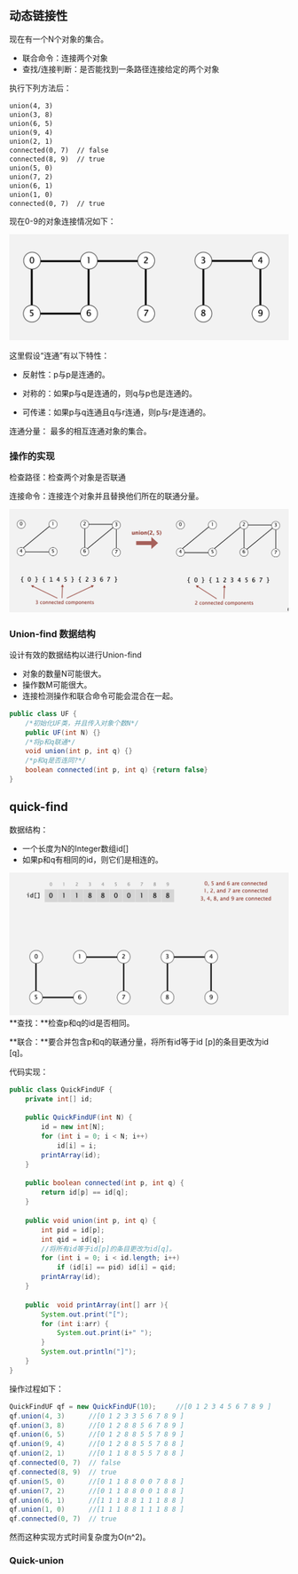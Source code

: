 ## 动态链接性
现在有一个N个对象的集合。

* 联合命令：连接两个对象
* 查找/连接判断：是否能找到一条路径连接给定的两个对象

执行下列方法后：

```
union(4, 3) 
union(3, 8)
union(6, 5) 
union(9, 4) 
union(2, 1) 
connected(0, 7)  // false
connected(8, 9)  // true
union(5, 0) 
union(7, 2) 
union(6, 1) 
union(1, 0) 
connected(0, 7)  // true
```

现在0-9的对象连接情况如下：

![Dynamic-connectivity1](../img/Dynamic-connectivity1.png)

这里假设“连通”有以下特性：

* 反射性：p与p是连通的。

*  对称的：如果p与q是连通的，则q与p也是连通的。 

* 可传递：如果p与q连通且q与r连通，则p与r是连通的。

连通分量： 最多的相互连通对象的集合。

### 操作的实现

检查路径：检查两个对象是否联通

连接命令：连接连个对象并且替换他们所在的联通分量。

![Dynamic-connectivity2](../img/Dynamic-connectivity2.png)

### Union-find 数据结构

设计有效的数据结构以进行Union-find

* 对象的数量N可能很大。
* 操作数M可能很大。
* 连接检测操作和联合命令可能会混合在一起。

```java
public class UF {
  	/*初始化UF类，并且传入对象个数N*/
    public UF(int N) {}
    /*将p和q联通*/
    void union(int p, int q) {}
    /*p和q是否连同?*/
    boolean connected(int p, int q) {return false}
}
```

## quick-find

数据结构：

* 一个长度为N的Integer数组id[]
* 如果p和q有相同的id，则它们是相连的。

![quick-find1](../img/quick-find1.png) **查找：**检查p和q的id是否相同。

**联合：**要合并包含p和q的联通分量，将所有id等于id [p]的条目更改为id [q]。

代码实现：

```java
public class QuickFindUF {
    private int[] id;

    public QuickFindUF(int N) {
        id = new int[N];
        for (int i = 0; i < N; i++)
            id[i] = i;
       	printArray(id);
    }

    public boolean connected(int p, int q) {
        return id[p] == id[q];
    }

    public void union(int p, int q) {
        int pid = id[p];
        int qid = id[q];
      	//将所有id等于id[p]的条目更改为id[q]。
        for (int i = 0; i < id.length; i++) 
            if (id[i] == pid) id[i] = qid;       
        printArray(id);
    }

    public  void printArray(int[] arr ){
        System.out.print("[");
        for (int i:arr) {
            System.out.print(i+" ");
        }
        System.out.println("]");
    }
}
```

操作过程如下：

```java
QuickFindUF qf = new QuickFindUF(10);	  //[0 1 2 3 4 5 6 7 8 9 ]
qf.union(4, 3) 		//[0 1 2 3 3 5 6 7 8 9 ]
qf.union(3, 8)		//[0 1 2 8 8 5 6 7 8 9 ]
qf.union(6, 5) 		//[0 1 2 8 8 5 5 7 8 9 ]
qf.union(9, 4) 		//[0 1 2 8 8 5 5 7 8 8 ]
qf.union(2, 1) 		//[0 1 1 8 8 5 5 7 8 8 ]
qf.connected(0, 7)  // false
qf.connected(8, 9)  // true
qf.union(5, 0) 		//[0 1 1 8 8 0 0 7 8 8 ]
qf.union(7, 2) 		//[0 1 1 8 8 0 0 1 8 8 ]
qf.union(6, 1) 		//[1 1 1 8 8 1 1 1 8 8 ]
qf.union(1, 0) 		//[1 1 1 8 8 1 1 1 8 8 ]
qf.connected(0, 7)  // true
```

然而这种实现方式时间复杂度为O(n^2)。

### Quick-union

